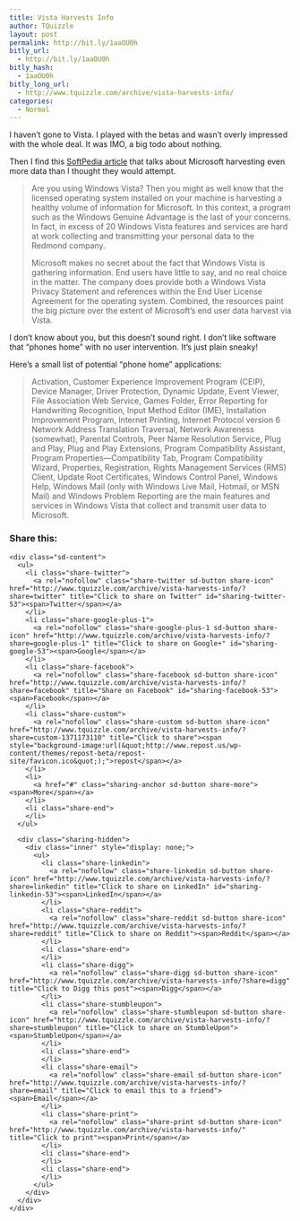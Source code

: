 ```yaml
---
title: Vista Harvests Info
author: TQuizzle
layout: post
permalink: http://bit.ly/1aaOU0h
bitly_url:
  - http://bit.ly/1aaOU0h
bitly_hash:
  - 1aaOU0h
bitly_long_url:
  - http://www.tquizzle.com/archive/vista-harvests-info/
categories:
  - Normal
---
```

I haven&#8217;t gone to Vista. I played with the betas and wasn&#8217;t overly impressed with the whole deal. It was IMO, a big todo about nothing.

Then I find this <a rel="nofollow" target="_blank" href="http://news.softpedia.com/news/Forget-about-the-WGA-20-Windows-Vista-Features-and-Services-Harvest-User-Data-for-Microsoft-58752.shtml">SoftPedia article</a> that talks about Microsoft harvesting even more data than I thought they would attempt.

> Are you using Windows Vista? Then you might as well know that the licensed operating system installed on your machine is harvesting a healthy volume of information for Microsoft. In this context, a program such as the Windows Genuine Advantage is the last of your concerns. In fact, in excess of 20 Windows Vista features and services are hard at work collecting and transmitting your personal data to the Redmond company.
> 
> Microsoft makes no secret about the fact that Windows Vista is gathering information. End users have little to say, and no real choice in the matter. The company does provide both a Windows Vista Privacy Statement and references within the End User License Agreement for the operating system. Combined, the resources paint the big picture over the extent of Microsoft&#8217;s end user data harvest via Vista.

I don&#8217;t know about you, but this doesn&#8217;t sound right. I don&#8217;t like software that &#8220;phones home&#8221; with no user intervention. It&#8217;s just plain sneaky!

Here&#8217;s a small list of potential &#8220;phone home&#8221; applications:

> Activation, Customer Experience Improvement Program (CEIP), Device Manager, Driver Protection, Dynamic Update, Event Viewer, File Association Web Service, Games Folder, Error Reporting for Handwriting Recognition, Input Method Editor (IME), Installation Improvement Program, Internet Printing, Internet Protocol version 6 Network Address Translation Traversal, Network Awareness (somewhat), Parental Controls, Peer Name Resolution Service, Plug and Play, Plug and Play Extensions, Program Compatibility Assistant, Program Properties&#8212;Compatibility Tab, Program Compatibility Wizard, Properties, Registration, Rights Management Services (RMS) Client, Update Root Certificates, Windows Control Panel, Windows Help, Windows Mail (only with Windows Live Mail, Hotmail, or MSN Mail) and Windows Problem Reporting are the main features and services in Windows Vista that collect and transmit user data to Microsoft. 

<div class="sharedaddy sd-sharing-enabled">
  <div class="robots-nocontent sd-block sd-social sd-social-icon-text sd-sharing">
    <h3 class="sd-title">
      Share this:
    </h3>
    
    <div class="sd-content">
      <ul>
        <li class="share-twitter">
          <a rel="nofollow" class="share-twitter sd-button share-icon" href="http://www.tquizzle.com/archive/vista-harvests-info/?share=twitter" title="Click to share on Twitter" id="sharing-twitter-53"><span>Twitter</span></a>
        </li>
        <li class="share-google-plus-1">
          <a rel="nofollow" class="share-google-plus-1 sd-button share-icon" href="http://www.tquizzle.com/archive/vista-harvests-info/?share=google-plus-1" title="Click to share on Google+" id="sharing-google-53"><span>Google</span></a>
        </li>
        <li class="share-facebook">
          <a rel="nofollow" class="share-facebook sd-button share-icon" href="http://www.tquizzle.com/archive/vista-harvests-info/?share=facebook" title="Share on Facebook" id="sharing-facebook-53"><span>Facebook</span></a>
        </li>
        <li class="share-custom">
          <a rel="nofollow" class="share-custom sd-button share-icon" href="http://www.tquizzle.com/archive/vista-harvests-info/?share=custom-1371173110" title="Click to share"><span style="background-image:url(&quot;http://www.repost.us/wp-content/themes/repost-beta/repost-site/favicon.ico&quot;);">repost</span></a>
        </li>
        <li>
          <a href="#" class="sharing-anchor sd-button share-more"><span>More</span></a>
        </li>
        <li class="share-end">
        </li>
      </ul>
      
      <div class="sharing-hidden">
        <div class="inner" style="display: none;">
          <ul>
            <li class="share-linkedin">
              <a rel="nofollow" class="share-linkedin sd-button share-icon" href="http://www.tquizzle.com/archive/vista-harvests-info/?share=linkedin" title="Click to share on LinkedIn" id="sharing-linkedin-53"><span>LinkedIn</span></a>
            </li>
            <li class="share-reddit">
              <a rel="nofollow" class="share-reddit sd-button share-icon" href="http://www.tquizzle.com/archive/vista-harvests-info/?share=reddit" title="Click to share on Reddit"><span>Reddit</span></a>
            </li>
            <li class="share-end">
            </li>
            <li class="share-digg">
              <a rel="nofollow" class="share-digg sd-button share-icon" href="http://www.tquizzle.com/archive/vista-harvests-info/?share=digg" title="Click to Digg this post"><span>Digg</span></a>
            </li>
            <li class="share-stumbleupon">
              <a rel="nofollow" class="share-stumbleupon sd-button share-icon" href="http://www.tquizzle.com/archive/vista-harvests-info/?share=stumbleupon" title="Click to share on StumbleUpon"><span>StumbleUpon</span></a>
            </li>
            <li class="share-end">
            </li>
            <li class="share-email">
              <a rel="nofollow" class="share-email sd-button share-icon" href="http://www.tquizzle.com/archive/vista-harvests-info/?share=email" title="Click to email this to a friend"><span>Email</span></a>
            </li>
            <li class="share-print">
              <a rel="nofollow" class="share-print sd-button share-icon" href="http://www.tquizzle.com/archive/vista-harvests-info/" title="Click to print"><span>Print</span></a>
            </li>
            <li class="share-end">
            </li>
            <li class="share-end">
            </li>
          </ul>
        </div>
      </div>
    </div>
  </div>
</div>